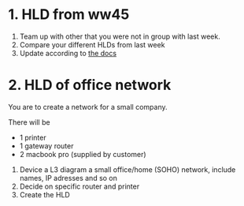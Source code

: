 # 1. HLD from ww45

1. Team up with other that you were not in group with last week.
2. Compare your different HLDs from last week
3. Update according to [the docs](https://eal-it-technology.github.io/Network-design/hld.html)

# 2. HLD of office network

You are to create a network for a small company.

There will be
* 1 printer
* 1 gateway router
* 2 macbook pro (supplied by customer)


1. Device a L3 diagram a small office/home (SOHO) network, include names, IP adresses and so on
2. Decide on specific router and printer
3. Create the HLD


